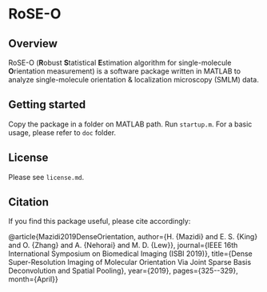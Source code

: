 # RoSE-O

## Overview
RoSE-O (**R**obust **S**tatistical **E**stimation algorithm for single-molecule **O**rientation measurement) is a software package written in MATLAB to analyze single-molecule orientation & localization microscopy (SMLM) data. 

## Getting started
Copy the package in a folder on MATLAB path. Run `startup.m`. For a basic usage, please refer to `doc` folder.


## License
Please see  `license.md`.

## Citation
If you find this package useful, please cite accordingly:

@article{Mazidi2019DenseOrientation, 
author={H. {Mazidi} and E. S. {King} and O. {Zhang} and A. {Nehorai} and M. D. {Lew}}, 
journal={IEEE 16th International Symposium on Biomedical Imaging (ISBI 2019)}, 
title={Dense Super-Resolution Imaging of Molecular Orientation Via Joint Sparse Basis Deconvolution and Spatial Pooling}, 
year={2019}, 
pages={325--329}, 
month={April}}

